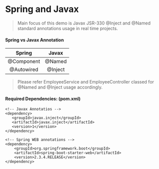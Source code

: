 # Spring and Javax 

> Main focus of this demo is Javax JSR-330 @Inject and 
> @Named standard annotations usage in real time projects.


#### Spring vs Javax Annotation

| Spring | Javax |
| :---: | :---: |
| @Component | @Named |
| @Autowired | @Inject |

> Please refer EmployeeService and EmployeeController classed 
> for @Named and @Inject usage accordingly.


#### Required Dependencies: (pom.xml)
```maven
<!-- Javax Annotatios -->
<dependency>
   <groupId>javax.inject</groupId>
   <artifactId>javax.inject</artifactId>
   <version>1</version>
</dependency>

<!-- Spring WEB annotations -->
<dependency>
    <groupId>org.springframework.boot</groupId>
	<artifactId>spring-boot-starter-web</artifactId>
	<version>2.3.4.RELEASE</version>
</dependency>
```


